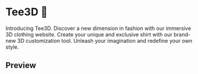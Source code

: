# Tee3D 👕
Introducing Tee3D. Discover a new dimension in fashion with our immersive 3D clothing website. Create your unique and exclusive shirt with our brand-new 3D customization tool. Unleash your imagination and redefine your own style.

## Preview
